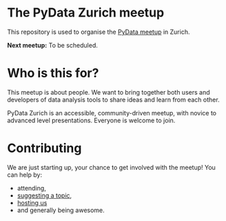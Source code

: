 # The PyData Zurich meetup

This repository is used to organise the
[PyData meetup](https://www.meetup.com/PyData-Zurich/) in Zurich.

**Next meetup:** To be scheduled.


# Who is this for?

This meetup is about people. We want to bring together both users and developers
of data analysis tools to share ideas and learn from each other.

PyData Zurich is an accessible, community-driven meetup, with novice to advanced
level presentations. Everyone is welcome to join.


# Contributing

We are just starting up, your chance to get involved with the meetup! You can help by:

* attending,
* [suggesting a topic](https://github.com/pydatazrh/meetup/issues/2),
* [hosting us](https://github.com/pydatazrh/meetup/issues/1)
* and generally being awesome.
